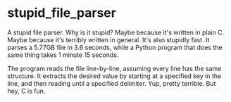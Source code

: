 # stupid_file_parser

A stupid file parser. Why is it stupid? Maybe because it's written in plain C.
Maybe because it's terribly written in general. It's also stupidly fast. It
parses a 5.77GB file in 3.6 seconds, while a Python program that does the same
thing takes 1 minute 15 seconds.

The program reads the file line-by-line, assuming every line has the same
structure. It extracts the desired value by starting at a specified key in the
line, and then reading until a specified delimiter. Yup, pretty terrible. But
hey, C is fun.
